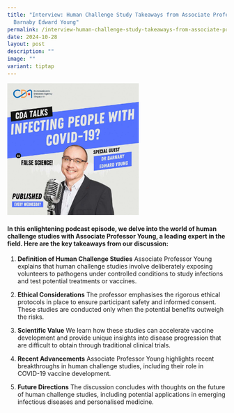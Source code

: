 ```yaml
---
title: "Interview: Human Challenge Study Takeaways from Associate Professor
  Barnaby Edward Young"
permalink: /interview-human-challenge-study-takeaways-from-associate-professor-barnaby-edward-young/
date: 2024-10-28
layout: post
description: ""
image: ""
variant: tiptap
---
```

<div class="isomer-image-wrapper">
<img style="width: 60%;" height="auto" width="100%" alt="" src="/images/CDA_Social_Media_Deck___11.jpg">
</div>
<h4>In this enlightening podcast episode, we delve into the world of human challenge studies with Associate Professor Young, a leading expert in the field. Here are the key takeaways from our discussion:</h4>
<ol>
<li>
<p><strong>Definition of Human Challenge Studies</strong> Associate Professor
Young explains that human challenge studies involve deliberately exposing
volunteers to pathogens under controlled conditions to study infections
and test potential treatments or vaccines.</p>
</li>
<li>
<p><strong>Ethical Considerations</strong> The professor emphasises the rigorous
ethical protocols in place to ensure participant safety and informed consent.
These studies are conducted only when the potential benefits outweigh the
risks.</p>
</li>
<li>
<p><strong>Scientific Value</strong> We learn how these studies can accelerate
vaccine development and provide unique insights into disease progression
that are difficult to obtain through traditional clinical trials.</p>
</li>
<li>
<p><strong>Recent Advancements</strong> Associate Professor Young highlights
recent breakthroughs in human challenge studies, including their role in
COVID-19 vaccine development.</p>
</li>
<li>
<p><strong>Future Directions</strong> The discussion concludes with thoughts
on the future of human challenge studies, including potential applications
in emerging infectious diseases and personalised medicine.</p>
</li>
</ol>
<p></p>